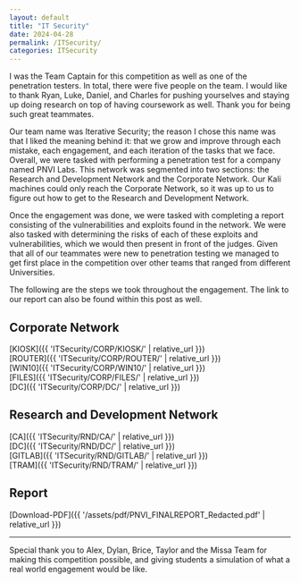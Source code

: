 ```yaml
---
layout: default
title: "IT Security"
date: 2024-04-28
permalink: /ITSecurity/
categories: ITSecurity
---
```


I was the Team Captain for this competition as well as one of the penetration testers. In total, there were five people on the team. I would like to thank Ryan, Luke, Daniel, and Charles for pushing yourselves and staying up doing research on top of having coursework as well. Thank you for being such great teammates. 

Our team name was Iterative Security; the reason I chose this name was that I liked the meaning behind it: that we grow and improve through each mistake, each engagement, and each iteration of the tasks that we face. Overall, we were tasked with performing a penetration test for a company named PNVI Labs. This network was segmented into two sections: the Research and Development Network and the Corporate Network. Our Kali machines could only reach the Corporate Network, so it was up to us to figure out how to get to the Research and Development Network. 

Once the engagement was done, we were tasked with completing a report consisting of the vulnerabilities and exploits found in the network. We were also tasked with determining the risks of each of these exploits and vulnerabilities, which we would then present in front of the judges. Given that all of our teammates were new to penetration testing we managed to get first place in the competition over other teams that ranged from different Universities. 

The following are the steps we took throughout the engagement. The link to our report can also be found within this post as well.

## Corporate Network
[KIOSK]({{ 'ITSecurity/CORP/KIOSK/' | relative_url }}) \
[ROUTER]({{ 'ITSecurity/CORP/ROUTER/' | relative_url }}) \
[WIN10]({{ 'ITSecurity/CORP/WIN10/' | relative_url }}) \
[FILES]({{ 'ITSecurity/CORP/FILES/' | relative_url }}) \
[DC]({{ 'ITSecurity/CORP/DC/' | relative_url }}) 

## Research and Development Network
[CA]({{ 'ITSecurity/RND/CA/' | relative_url }})\
[DC]({{ 'ITSecurity/RND/DC/' | relative_url }})\
[GITLAB]({{ 'ITSecurity/RND/GITLAB/' | relative_url }})\
[TRAM]({{ 'ITSecurity/RND/TRAM/' | relative_url }})

## Report
[Download-PDF]({{ '/assets/pdf/PNVI_FINALREPORT_Redacted.pdf' | relative_url }})

---
Special thank you to Alex, Dylan, Brice, Taylor and the Missa Team for making this competition possible, and giving students a simulation of what a real world engagement would be like.